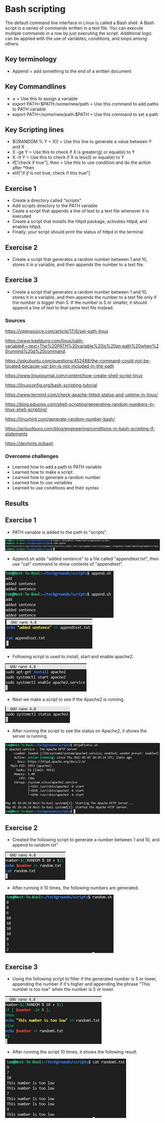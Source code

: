 # Bash scripting
The default command line interface in Linux is called a Bash shell.
A Bash script is a series of commands written in a text file. You can execute multiple commands in a row by just executing the script.
Additional logic can be applied with the use of variables, conditions, and loops among others.

## Key terminology
- Append = add something to the end of a written document

## Key Commandlines
- ***=*** = Use this to assign a variable
- export PATH=$PATH:/some/new/path = Use this command to add paths to PATH variable
- export PATH=/some/new/path:$PATH = Use this command to set a path

## Key Scripting lines
- $((RANDOM % Y + X)) = Use this line to generate a value between Y and X
- X -ge Y = Use this to check if X is greater(g) or equal(e) to Y
- X -lt Y = Use this to check if X is less(l) or equal(e) to Y
- if["check if true"]; then = Use this to use condition and do the action after *then
- elif["if *if* is not true, check if this true"]

## Exercise 1
- Create a directory called "scripts"
- Add scripts directory to the PATH variable
- Ceate a script that appends a line of text to a text file whenever it is executed
- Create a script that installs the httpd package, activates httpd, and enables httpd.
- Finally, your script should print the status of httpd in the terminal

## Exercise 2
- Create a script that generates a random number between 1 and 10, stores it in a variable, and then appends the number to a text file.

## Exercise 3
- Create a script that generates a random number between 1 and 10, stores it in a variable, and then appends the number to a text file only if the number is bigger than 5. If the number is 5 or smaller, it should append a line of text to that same text file instead.

### Sources
https://opensource.com/article/17/6/set-path-linux

https://www.baeldung.com/linux/path-variable#:~:text=The%20PATH%20variable%20is%20an,path%20when%20running%20a%20command.

https://askubuntu.com/questions/452488/the-command-could-not-be-located-because-usr-bin-is-not-included-in-the-path

https://www.linuxjournal.com/content/how-create-shell-script-linux

https://linuxconfig.org/bash-scripting-tutorial

https://www.tecmint.com/check-apache-httpd-status-and-uptime-in-linux/

https://blog.eduonix.com/shell-scripting/generating-random-numbers-in-linux-shell-scripting/

https://linuxhint.com/generate-random-number-bash/

https://acloudguru.com/blog/engineering/conditions-in-bash-scripting-if-statements

https://devhints.io/bash

### Overcome challenges
- Learned how to add a path to PATH variable
- Learned how to make a script
- Learned how to generate a random number
- Learned how to use variables
- Learned to use conditions and their syntax

## Results
## Exercise 1
- PATH variable is added to the path to "scripts".

![SS of path](../00_includes/LNX-07/SS_Add_Path.png "Added a path to scripts directory")

- Append.sh adds "added sentence" to a file called "appendtext.txt", then use "cat" command to show contents of "appendtext".

![Terminal using append.sh](../00_includes/LNX-07/SS_AppendUsed.png "Terminal using append.sh")
![Append script](../00_includes/LNX-07/SS_AppendScript.png "Script used to append the sentence to a file")

- Following script is used to install, start and enable apache2.

![Script to install, start and enable apache2](../00_includes/LNX-07/SS_InstallApache2_Script.png "Script to install, start and enable apache2")

- Next we make a script to see if the Apache2 is running.

![Script to check Apache2 status](../00_includes/LNX-07/SS_Apache2Status_Script.png "Script to check status")

- After running the script to see the status on Apache2, it shows the server is running.

![Terminal using script to check status of Apache2](../00_includes/LNX-07/SS_Apache2Status_Running.png)

## Exercise 2
- Created the following script to generate a number between 1 and 10, and append to random.txt"

![Script of RNG](../00_includes/LNX-07/SS_Random_Script.png "RNG script")

- After running it 10 times, the following numbers are generated.

![RNG used 10 times](../00_includes/LNX-07/SS_Random_Executed.png "RNG script is used 10 times")

## Exercise 3
- Using the following script to filter if the generated number is 5 or lower, appending the number if it's higher and appending the phrase "This number is too low" when the number is 5 or lower.

![Script RNG <= 5](../00_includes/LNX-07/SS_Random5_Script.png "RNG script with added conditions, to see if number is 5 or lower")

- After running the script 10 times, it shows the following result.

![Result of running previous script 10 times](../00_includes/LNX-07/SS_Random5_Executed.png "Result of running previous script 10 times")